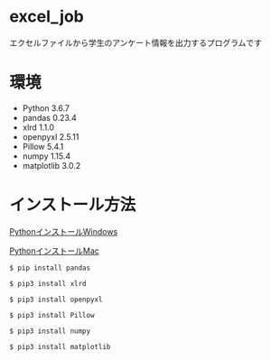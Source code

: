 # excel_job
エクセルファイルから学生のアンケート情報を出力するプログラムです

# 環境
- Python 3.6.7
- pandas 0.23.4
- xlrd 1.1.0
- openpyxl 2.5.11
- Pillow 5.4.1
- numpy 1.15.4
- matplotlib 3.0.2

# インストール方法
[PythonインストールWindows](https://www.python.jp/install/windows/install_py3.html)

[PythonインストールMac](https://qiita.com/ms-rock/items/6e4498a5963f3d9c4a67)

`$ pip install pandas`

`$ pip3 install xlrd`

`$ pip3 install openpyxl`

`$ pip3 install Pillow`

`$ pip3 install numpy`

`$ pip3 install matplotlib`
